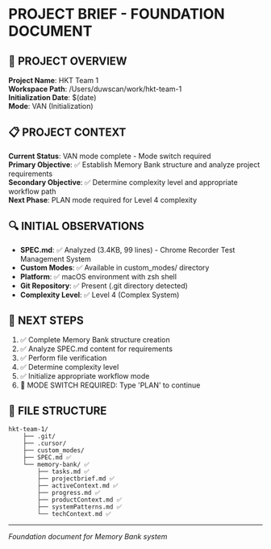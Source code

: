 # PROJECT BRIEF - FOUNDATION DOCUMENT

## 🎯 PROJECT OVERVIEW
**Project Name**: HKT Team 1  
**Workspace Path**: /Users/duwscan/work/hkt-team-1  
**Initialization Date**: $(date)  
**Mode**: VAN (Initialization)

## 📋 PROJECT CONTEXT
**Current Status**: VAN mode complete - Mode switch required  
**Primary Objective**: ✅ Establish Memory Bank structure and analyze project requirements  
**Secondary Objective**: ✅ Determine complexity level and appropriate workflow path  
**Next Phase**: PLAN mode required for Level 4 complexity

## 🔍 INITIAL OBSERVATIONS
- **SPEC.md**: ✅ Analyzed (3.4KB, 99 lines) - Chrome Recorder Test Management System
- **Custom Modes**: ✅ Available in custom_modes/ directory
- **Platform**: ✅ macOS environment with zsh shell
- **Git Repository**: ✅ Present (.git directory detected)
- **Complexity Level**: ✅ Level 4 (Complex System)

## 🚀 NEXT STEPS
1. ✅ Complete Memory Bank structure creation
2. ✅ Analyze SPEC.md content for requirements
3. ✅ Perform file verification
4. ✅ Determine complexity level
5. ✅ Initialize appropriate workflow mode
6. 🚫 MODE SWITCH REQUIRED: Type 'PLAN' to continue

## 📁 FILE STRUCTURE
```
hkt-team-1/
    ├── .git/
    ├── .cursor/
    ├── custom_modes/
    ├── SPEC.md ✅
    └── memory-bank/ ✅
        ├── tasks.md ✅
        ├── projectbrief.md ✅
        ├── activeContext.md ✅
        ├── progress.md ✅
        ├── productContext.md ✅
        ├── systemPatterns.md ✅
        └── techContext.md ✅
```

---
*Foundation document for Memory Bank system*
